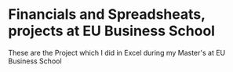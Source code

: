 # Financials and Spreadsheats, projects at EU Business School
 These are the Project which I did in Excel during my Master's at EU Business School
